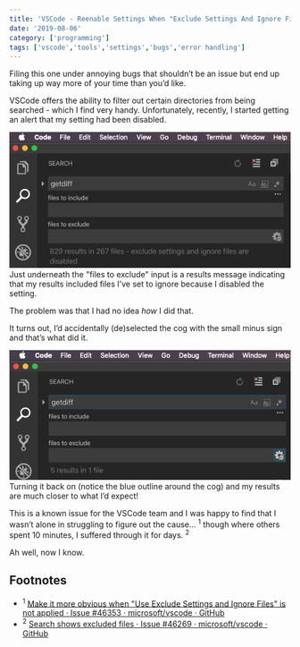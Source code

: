 ```yaml
---
title: 'VSCode - Reenable Settings When "Exclude Settings And Ignore Files Are Disabled"'
date: '2019-08-06'
category: ['programming']
tags: ['vscode','tools','settings','bugs','error handling']
---
```


Filing this one under annoying bugs that shouldn’t be an issue but end up taking up way more of your time than you’d like.

VSCode offers the ability to filter out certain directories from being searched - which I find very handy. Unfortunately, recently, I started getting an alert that my setting had been disabled.

![](./search-with-settings-disabled.png)
Just underneath the "files to exclude" input is a results message indicating that my results included files I’ve set to ignore because I disabled the setting.

The problem was that I had no idea _how_ I did that.

It turns out, I’d accidentally (de)selected the cog with the small minus sign and that’s what did it.

![](./search-with-settings-enabled.png)
Turning it back on (notice the blue outline around the cog) and my results are much closer to what I’d expect!

This is a known issue for the VSCode team and I was happy to find that I wasn’t alone in struggling to figure out the cause… <sup>1</sup>  though where others spent 10 minutes, I suffered through it for days. <sup>2</sup>

Ah well, now I know.

## Footnotes
*  <sup>1</sup> [Make it more obvious when "Use Exclude Settings and Ignore Files" is not applied · Issue #46353 · microsoft/vscode · GitHub](https://github.com/microsoft/vscode/issues/46353)
* <sup>2</sup> [Search shows excluded files · Issue #46269 · microsoft/vscode · GitHub](https://github.com/microsoft/vscode/issues/46269#issuecomment-375200113)
